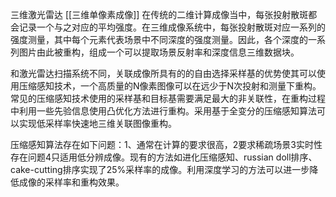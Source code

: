 三维激光雷达
[[三维单像素成像]]
在传统的二维计算成像当中，每张投射散斑都会记录一个与之对应的平均强度。在三维成像系统中，每张投射散斑对应一系列的强度测量，其中每个元素代表场景中不同深度的强度测量。因此，各个深度的一系列图片由此被重构，组成一个可以提取场景反射率和深度信息三维数据块。

和激光雷达扫描系统不同，关联成像所具有的的自由选择采样基的优势使其可以使用压缩感知技术，一个高质量的N像素图像可以在远少于N次投射和测量下重构。常见的压缩感知技术使用的采样基和目标基需要满足最大的非关联性，在重构过程中利用一些先验信息使用凸优化方法进行重构。采用基于全变分的压缩感知算法可以实现低采样率快速地三维关联图像重构。

压缩感知算法存在如下问题：1、通常在计算的要求很高，2要求稀疏场景3实时性存在问题4只适用低分辨成像。现有的方法如进化压缩感知、russian doll排序、cake-cutting排序实现了25%采样率的成像。利用深度学习的方法可以进一步降低成像的采样率和重构效果。

